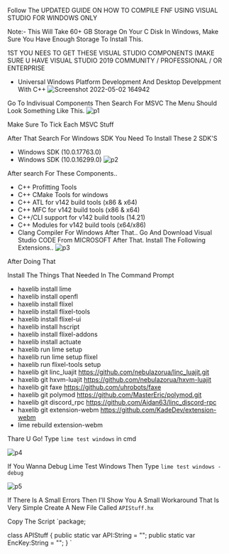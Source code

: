 


Follow The UPDATED GUIDE ON HOW TO COMPILE FNF USING VISUAL STUDIO FOR WINDOWS ONLY

Note:- This Will Take 60+ GB Storage On Your C Disk In Windows, Make Sure You Have Enough Storage To Install This.


1ST YOU NEES TO GET THESE VISUAL STUDIO COMPONENTS (MAKE SURE U HAVE VISUAL STUDIO 2019 COMMUNITY / PROFESSIONAL / OR ENTERPRISE

- Universal Windows Platform Development And Desktop Develppment With C++
![Screenshot 2022-05-02 164942](https://user-images.githubusercontent.com/104766454/166225870-f4b0b909-6022-4670-b7e8-3a7fc5cb6acc.png)

Go To Indivisual Components
Then Search For MSVC
The Menu Should Look Something Like This.
![p1](https://user-images.githubusercontent.com/104766454/166226178-ece394b8-f657-4fdb-9c7a-f98634f6e017.png)

Make Sure To Tick Each MSVC Stuff

After That Search For Windows SDK
You Need To Install These 2 SDK'S
- Windows SDK (10.0.17763.0)
- Windows SDK (10.0.16299.0)
![p2](https://user-images.githubusercontent.com/104766454/166226593-65dacabf-caed-4805-87e5-49ce70ae4a8e.png)

After search For These Components..
- C++ Profitting Tools
- C++ CMake Tools for windows
- C++ ATL for v142 build tools (x86 & x64)
- C++ MFC for v142 build tools (x86 & x64)
- C++/CLI support for v142 build tools (14.21)
- C++ Modules for v142 build tools (x64/x86)
- Clang Compiler For Windows
After That..
Go And Download Visual Studio CODE From MICROSOFT After That. Install The Following Extensions..
![p3](https://user-images.githubusercontent.com/104766454/166227034-f66fd0e5-180a-4ccf-95b6-27d15ac11ea5.png)

After Doing That

Install The Things That Needed In The Command Prompt
- haxelib install lime 
-    haxelib install openfl
-  haxelib install flixel
-    haxelib install flixel-tools
- haxelib install flixel-ui
-  haxelib install hscript
-  haxelib install flixel-addons
-  haxelib install actuate
-  haxelib run lime setup
-  haxelib run lime setup flixel
-  haxelib run flixel-tools setup
 - haxelib git linc_luajit https://github.com/nebulazorua/linc_luajit.git
 - haxelib git hxvm-luajit https://github.com/nebulazorua/hxvm-luajit
- haxelib git faxe https://github.com/uhrobots/faxe
- haxelib git polymod https://github.com/MasterEric/polymod.git
- haxelib git discord_rpc https://github.com/Aidan63/linc_discord-rpc
- haxelib git extension-webm https://github.com/KadeDev/extension-webm
- lime rebuild extension-webm


Thare U Go! Type  `lime test windows` in cmd 

![p4](https://user-images.githubusercontent.com/104766454/166240814-08ef4876-0dff-48a3-98db-418163248137.png)

If You Wanna Debug Lime Test Windows Then Type
`lime test windows -debug`

![p5](https://user-images.githubusercontent.com/104766454/166244058-2f3d76d7-9b96-4d6e-8d39-606a4389c243.png)

If There Is A Small Errors Then I'll Show You A Small Workaround That Is Very Simple
Create A New File Called `APIStuff.hx`

Copy The Script
`package;

class APIStuff
{
	public static var API:String = "";
	public static var EncKey:String = "";
}
`







